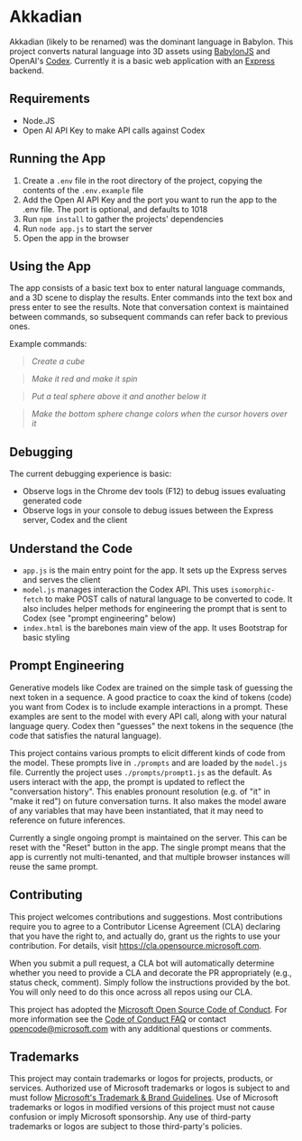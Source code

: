 # Akkadian

Akkadian (likely to be renamed) was the dominant language in Babylon. This project converts natural language into 3D assets using [BabylonJS](https://www.babylonjs.com/) and OpenAI's [Codex](https://openai.com/blog/openai-codex/). Currently it is a basic web application with an [Express](https://expressjs.com/) backend.

## Requirements

- Node.JS
- Open AI API Key to make API calls against Codex

## Running the App

1. Create a `.env` file in the root directory of the project, copying the contents of the `.env.example` file
1. Add the Open AI API Key and the port you want to run the app to the .env file. The port is optional, and defaults to 1018
1. Run `npm install` to gather the projects' dependencies
1. Run `node app.js` to start the server
1. Open the app in the browser

## Using the App

The app consists of a basic text box to enter natural language commands, and a 3D scene to display the results. Enter commands into the text box and press enter to see the results. Note that conversation context is maintained between commands, so subsequent commands can refer back to previous ones.

Example commands: 
  
  > _Create a cube_
  
  > _Make it red and make it spin_
  
  >_Put a teal sphere above it and another below it_

  > _Make the bottom sphere change colors when the cursor hovers over it_

## Debugging

The current debugging experience is basic:
 - Observe logs in the Chrome dev tools (F12) to debug issues evaluating generated code
 - Observe logs in your console to debug issues between the Express server, Codex and the client

## Understand the Code

- `app.js` is the main entry point for the app. It sets up the Express serves and serves the client
- `model.js` manages interaction the Codex API. This uses `isomorphic-fetch` to make POST calls of natural language to be converted to code. It also includes helper methods for engineering the prompt that is sent to Codex (see "prompt engineering" below)
- `index.html` is the barebones main view of the app. It uses Bootstrap for basic styling

## Prompt Engineering

Generative models like Codex are trained on the simple task of guessing the next token in a sequence. A good practice to coax the kind of tokens (code) you want from Codex is to include example interactions in a prompt. These examples are sent to the model with every API call, along with your natural language query. Codex then "guesses" the next tokens in the sequence (the code that satisfies the natural language).

This project contains various prompts to elicit different kinds of code from the model. These prompts live in `./prompts` and are loaded by the `model.js` file. Currently the project uses `./prompts/prompt1.js` as the default. As users interact with the app, the prompt is updated to reflect the "conversation history". This enables pronount resolution (e.g. of "it" in "make it red") on future conversation turns. It also makes the model aware of any variables that may have been instantiated, that it may need to reference on future inferences.

Currently a single ongoing prompt is maintained on the server. This can be reset with the "Reset" button in the app. The single prompt means that the app is currently not multi-tenanted, and that multiple browser instances will reuse the same prompt.

## Contributing

This project welcomes contributions and suggestions.  Most contributions require you to agree to a
Contributor License Agreement (CLA) declaring that you have the right to, and actually do, grant us
the rights to use your contribution. For details, visit https://cla.opensource.microsoft.com.

When you submit a pull request, a CLA bot will automatically determine whether you need to provide
a CLA and decorate the PR appropriately (e.g., status check, comment). Simply follow the instructions
provided by the bot. You will only need to do this once across all repos using our CLA.

This project has adopted the [Microsoft Open Source Code of Conduct](https://opensource.microsoft.com/codeofconduct/).
For more information see the [Code of Conduct FAQ](https://opensource.microsoft.com/codeofconduct/faq/) or
contact [opencode@microsoft.com](mailto:opencode@microsoft.com) with any additional questions or comments.

## Trademarks

This project may contain trademarks or logos for projects, products, or services. Authorized use of Microsoft 
trademarks or logos is subject to and must follow 
[Microsoft's Trademark & Brand Guidelines](https://www.microsoft.com/en-us/legal/intellectualproperty/trademarks/usage/general).
Use of Microsoft trademarks or logos in modified versions of this project must not cause confusion or imply Microsoft sponsorship.
Any use of third-party trademarks or logos are subject to those third-party's policies.
